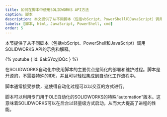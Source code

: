 ```yaml
---
title: 如何在脚本中使用SOLIDWORKS API方法
caption: 脚本
description: 本文提供了从不同脚本（包括vbScript、PowerShell和JavaScript）调用SOLIDWORKS API的示例和解释。
labels: [脚本, html, JavaScript, PowerShell, cmd]
order: 5
---
```

本节提供了从不同脚本（包括vbScript、PowerShell和JavaScript）调用SOLIDWORKS API的示例和解释。

{% youtube { id: 9akSYcyjQQc } %}

在SOLIDWORKS自动化中使用脚本的主要优点是简化的部署和维护过程。脚本是开源的，不需要特殊的IDE，并且可以轻松集成到自动化工作流程中。

脚本通常接受参数，这使得自动化过程可以以交互的方式进行。

脚本可以利用专门用于OLE自动化的SOLIDWORKS的特殊“automation”版本。这意味着SOLIDWORKS可以在后台以轻量级方式启动，从而大大提高了进程的性能。